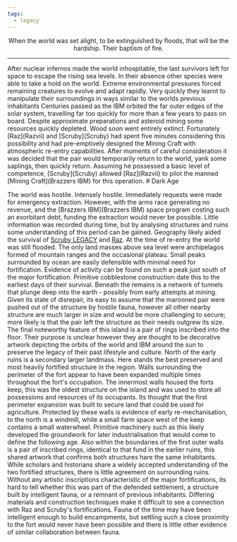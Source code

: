 ```yaml
---
tags:
  - legacy
---
```


<p style="text-align: center;">When the world was set alight, to be extinguished by floods, that will be the hardship. Their baptism of fire.</p>
<hr>
After nuclear infernos made the world inhospitable, the last survivors left for space to escape the rising sea levels. In their absence other species were able to take a hold on the world. Extreme environmental pressures forced remaining creatures to evolve and adapt rapidly. Very quickly they learnt to manipulate their surroundings in ways similar to the worlds previous inhabitants
Centuries passed as the IBM orbited the far outer edges of the solar system, travelling far too quickly for more than a few years to pass on board. Despite approximate preparations and asteroid mining some resources quickly depleted. Wood soon went entirely extinct. Fortunately [Raz](Razvii) and [Scruby](Scruby) had spent five minutes considering this possibility and had pre-emptively designed the Mining Craft with atmospheric re-entry capabilities. After moments of careful consideration it was decided that the pair would temporarily return to the world, yank some saplings, then quickly return. Assuming he possessed a basic level of competence, [Scruby](Scruby) allowed [Raz](Razvii) to pilot the manned [Mining Craft](Brazzers IBM) for this operation.
# Dark Age

The world was hostile. Intensely hostile. Immediately requests were made for emergency extraction. However, with the arms race generating no revenue, and the [Brazzers IBM](Brazzers IBM) space program costing such an exorbitant debt, funding the extraction would never be possible. Little information was recorded during time, but by analysing structures and ruins some understanding of this period can be gained.
Geography likely aided the survival of [Scruby LEGACY](Scruby%20LEGACY) and [Raz](Razvii%20LEGACY). At the time of re-entry the world was still flooded. The only land masses above sea level were archipelagos formed of mountain ranges and the occasional plateau. Small peaks surrounded by ocean are easily defensible with minimal need for fortification. Evidence of activity can be found on such a peak just south of the major fortification. Primitive cobblestone construction date this to the earliest days of their survival. Beneath the remains is a network of tunnels that plunge deep into the earth - possibly from early attempts at mining. Given its state of disrepair, its easy to assume that the marooned pair were pushed out of the structure by hostile fauna, however all other nearby structure are much larger in size and would be more challenging to secure; more likely is that the pair left the structure as their needs outgrew its size. The final noteworthy feature of this island is a pair of rings inscribed into the floor. Their purpose is unclear however they are thought to be decorative artwork depicting the orbits of the world and IBM around the sun to preserve the legacy of their past lifestyle and culture.
North of the early ruins is a secondary larger landmass. Here stands the best preserved and most heavily fortified structure in the region. Walls surrounding the perimeter of the fort appear to have been expanded multiple times throughout the fort's occupation. The innermost walls housed the forts keep, this was the oldest structure on the island and was used to store all possessions and resources of its occupants. Its thought that the first perimeter expansion was built to secure land that could be used for agriculture. Protected by these walls is evidence of early re-mechanisation, to the north is a windmill,  while a small farm space west of the keep contains a small waterwheel. Primitive machinery such as this likely developed the groundwork for later industrialisation that would come to define the following age. Also within the boundaries of the first outer walls is a pair of inscribed rings, identical to that fund in the earlier ruins, this shared artwork that confirms both structures hare the same inhabitants. While scholars and historians share a widely accepted understanding of the two fortified structures, there is little agreement on surrounding ruins. Without any artistic inscriptions characteristic of the major fortifications, its hard to tell whether this was part of the defended settlement, a structure built by intelligent fauna, or a remnant of previous inhabitants. Differing materials and construction techniques make it difficult to see a connection with Raz and Scruby's fortifications. Fauna of the time may have been intelligent enough to build encampments, but settling such a close proximity to the fort would never have been possible and there is little other evidence of similar collaboration between fauna.